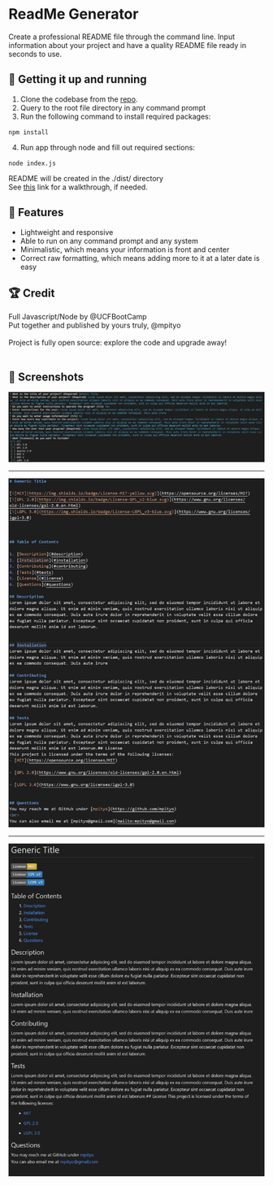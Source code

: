 # ReadMe Generator

Create a professional README file through the command line. Input information about your project and have a quality README file ready in seconds to use.
<br>

## 🚚 Getting it up and running
1. Clone the codebase from the [repo](https://github.com/mpityo/readme-generator).
2. Query to the root file directory in any command prompt
3. Run the following command to install required packages:
```
npm install
```
4. Run app through node and fill out required sections:
```
node index.js
```
README will be created in the <heavy>./dist/</heavy> directory
<br>
See [this](https://drive.google.com/file/d/1vCSKaRb2LrJblu-u1ehnl5Y6oLJOVhUT/view?usp=sharing) link for a walkthrough, if needed.

## :memo: Features
 - Lightweight and responsive
 - Able to run on any command prompt and any system
 - Minimalistic, which means your information is front and center
 - Correct raw formatting, which means adding more to it at a later date is easy
 
## :trophy: Credit
Full Javascript/Node by @UCFBootCamp
<br>
Put together and published by yours truly, @mpityo
<br>
<br>
Project is fully open source: explore the code and upgrade away!
<br>
<br>

## :movie_camera: Screenshots

![View of the command line that prompts the user for information](./images/example_user_input.png "Command Prompt")
________________________________________________________

![Raw Readme file](./images/readme_raw.png "Raw README")
________________________________________________________

![Final Readme look](./images/readme_final.png "Final look of README")
